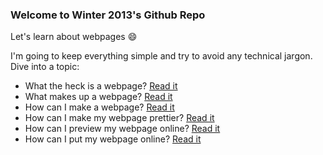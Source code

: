 ### Welcome to Winter 2013's Github Repo

Let's learn about webpages :smile:

I'm going to keep everything simple and try to avoid any technical jargon. Dive into a topic:

- What the heck is a webpage? [Read it](https://github.com/EID100/2013-winter/wiki/Chapter-01:-What-the-heck-is-a-webpage%3F)
- What makes up a webpage? [Read it](https://github.com/EID100/2013-winter/wiki/Chapter-02:-What-makes-up-a-webpage%3F)
- How can I make a webpage? [Read it](https://github.com/EID100/2013-winter/wiki/Chapter-03:-How-can-I-make-a-webpage%3F)
- How can I make my webpage prettier? [Read it](https://github.com/EID100/2013-winter/wiki/Chapter-04:-How-can-I-make-my-webpage-prettier%3F)
- How can I preview my webpage online? [Read it](https://github.com/EID100/2013-winter/wiki/Chapter-05:-How-can-I-preview-my-webpage-online%3F)
- How can I put my webpage online? [Read it](https://github.com/EID100/2013-winter/wiki/Chapter-06:-How-can-I-put-my-webpage-online%3F)
